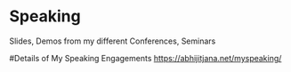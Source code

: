 # Speaking
Slides, Demos from my different Conferences, Seminars

#Details of My Speaking Engagements 
https://abhijitjana.net/myspeaking/ 
